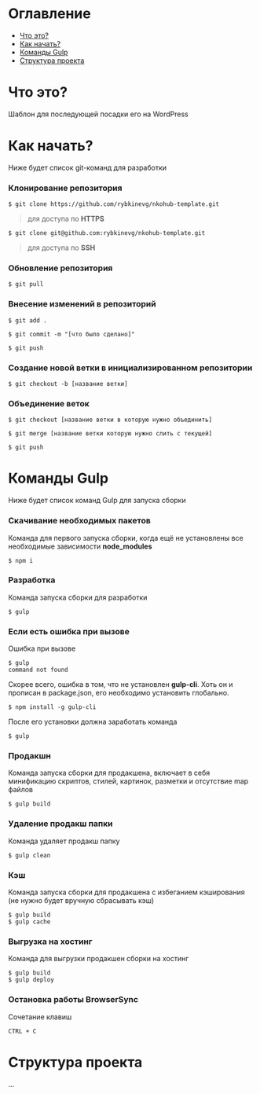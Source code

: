 
# Оглавление

-  [Что это?](#what)
-  [Как начать?](#start)
-  [Команды Gulp](#gulp)
-  [Структура проекта](#structure)

# <a id="what" /> Что это?

Шаблон для последующей посадки его на WordPress

# <a id="start" /> Как начать?

Ниже будет список git-команд для разработки

### Клонирование репозитория

    $ git clone https://github.com/rybkinevg/nkohub-template.git

> для доступа по **HTTPS**

    $ git clone git@github.com:rybkinevg/nkohub-template.git

> для доступа по **SSH**

### Обновление репозитория

    $ git pull

### Внесение изменений в репозиторий

    $ git add .

    $ git commit -m "[что было сделано]"

    $ git push

### Создание новой ветки в инициализированном репозитории

    $ git checkout -b [название ветки]

### Объединение веток

    $ git checkout [название ветки в которую нужно объединить]

    $ git merge [название ветки которую нужно слить с текущей]

    $ git push

# <a id="gulp" /> Команды Gulp

Ниже будет список команд Gulp для запуска сборки

### Скачивание необходимых пакетов

Команда для первого запуска сборки, когда ещё не установлены все необходимые зависимости **node_modules**

    $ npm i

### Разработка

Команда запуска сборки для разработки

    $ gulp

### Если есть ошибка при вызове

Ошибка при вызове

    $ gulp
    command not found

Скорее всего, ошибка в том, что не установлен **gulp-cli**. Хоть он и прописан в package.json, его необходимо установить глобально.

    $ npm install -g gulp-cli

После его установки должна заработать команда

    $ gulp

### Продакшн

Команда запуска сборки для продакшена, включает в себя минификацию скриптов, стилей, картинок, разметки и отсутствие map файлов

    $ gulp build

### Удаление продакш папки

Команда удаляет продакш папку

    $ gulp clean

### Кэш

Команда запуска сборки для продакшена с избеганием кэширования (не нужно будет вручную сбрасывать кэш)

    $ gulp build
    $ gulp cache

### Выгрузка на хостинг

Команда для выгрузки продакшен сборки на хостинг

    $ gulp build
    $ gulp deploy

### Остановка работы BrowserSync

Сочетание клавиш

    CTRL + C

# <a id="structure" /> Структура проекта

...